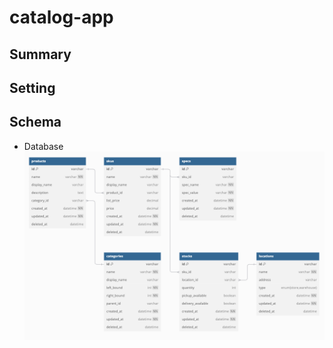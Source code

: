 # catalog-app

## Summary

## Setting

## Schema

- Database
![db_schema](docs/assets/db_schema.png)

